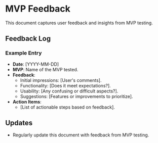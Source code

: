 # MVP Feedback

This document captures user feedback and insights from MVP testing.

## Feedback Log

### Example Entry
- **Date**: [YYYY-MM-DD]
- **MVP**: Name of the MVP tested.
- **Feedback**:
  - Initial impressions: [User's comments].
  - Functionality: [Does it meet expectations?].
  - Usability: [Any confusing or difficult aspects?].
  - Suggestions: [Features or improvements to prioritize].
- **Action Items**:
  - [List of actionable steps based on feedback].

## Updates
- Regularly update this document with feedback from MVP testing.
